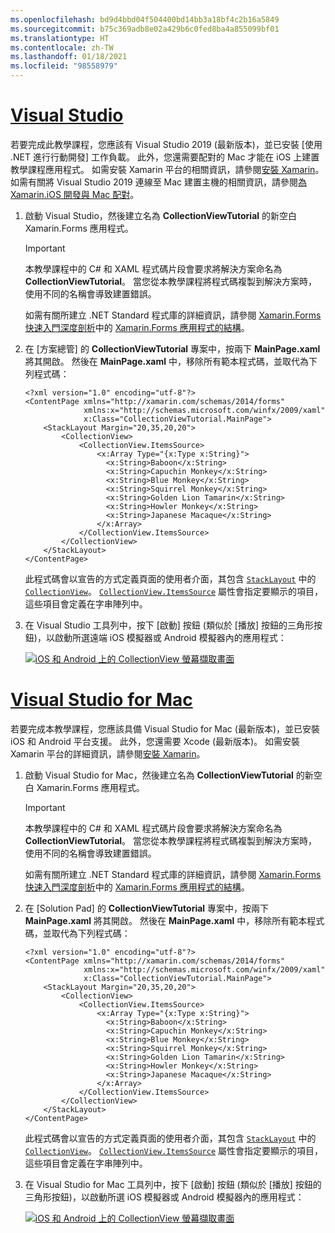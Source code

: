 ```yaml
---
ms.openlocfilehash: bd9d4bbd04f504400bd14bb3a18bf4c2b16a5849
ms.sourcegitcommit: b75c369adb8e02a429b6c0fed8ba4a855099bf01
ms.translationtype: HT
ms.contentlocale: zh-TW
ms.lasthandoff: 01/18/2021
ms.locfileid: "98558979"
---
```

# <a name="visual-studio"></a>[Visual Studio](#tab/vswin)

若要完成此教學課程，您應該有 Visual Studio 2019 (最新版本)，並已安裝 [使用 .NET 進行行動開發] 工作負載。 此外，您還需要配對的 Mac 才能在 iOS 上建置教學課程應用程式。 如需安裝 Xamarin 平台的相關資訊，請參閱[安裝 Xamarin](~/get-started/installation/index.md)。 如需有關將 Visual Studio 2019 連線至 Mac 建置主機的相關資訊，請參閱[為 Xamarin.iOS 開發與 Mac 配對](~/ios/get-started/installation/windows/connecting-to-mac/index.md)。

1. 啟動 Visual Studio，然後建立名為 **CollectionViewTutorial** 的新空白 Xamarin.Forms 應用程式。

    > [!IMPORTANT]
    > 本教學課程中的 C# 和 XAML 程式碼片段會要求將解決方案命名為 **CollectionViewTutorial**。 當您從本教學課程將程式碼複製到解決方案時，使用不同的名稱會導致建置錯誤。

    如需有關所建立 .NET Standard 程式庫的詳細資訊，請參閱 [Xamarin.Forms 快速入門深度剖析](~/get-started/first-app/index.md)中的 [Xamarin.Forms 應用程式的結構](~/get-started/first-app/index.md)。

1. 在 [方案總管] 的 **CollectionViewTutorial** 專案中，按兩下 **MainPage.xaml** 將其開啟。 然後在 **MainPage.xaml** 中，移除所有範本程式碼，並取代為下列程式碼：

    ```xaml
    <?xml version="1.0" encoding="utf-8"?>
    <ContentPage xmlns="http://xamarin.com/schemas/2014/forms"
                 xmlns:x="http://schemas.microsoft.com/winfx/2009/xaml"
                 x:Class="CollectionViewTutorial.MainPage">
        <StackLayout Margin="20,35,20,20">
            <CollectionView>
                <CollectionView.ItemsSource>
                    <x:Array Type="{x:Type x:String}">
                      <x:String>Baboon</x:String>
                      <x:String>Capuchin Monkey</x:String>
                      <x:String>Blue Monkey</x:String>
                      <x:String>Squirrel Monkey</x:String>
                      <x:String>Golden Lion Tamarin</x:String>
                      <x:String>Howler Monkey</x:String>
                      <x:String>Japanese Macaque</x:String>
                    </x:Array>
                </CollectionView.ItemsSource>
            </CollectionView>
        </StackLayout>
    </ContentPage>
    ```

    此程式碼會以宣告的方式定義頁面的使用者介面，其包含 [`StackLayout`](xref:Xamarin.Forms.StackLayout) 中的 [`CollectionView`](xref:Xamarin.Forms.CollectionView)。 [`CollectionView.ItemsSource`](xref:Xamarin.Forms.ItemsView`1.ItemsSource) 屬性會指定要顯示的項目，這些項目會定義在字串陣列中。

1. 在 Visual Studio 工具列中，按下 [啟動] 按鈕 (類似於 [播放] 按鈕的三角形按鈕)，以啟動所選遠端 iOS 模擬器或 Android 模擬器內的應用程式：

    [![iOS 和 Android 上的 CollectionView 螢幕擷取畫面](../images/create-collectionview.png "顯示資料的 CollectionView")](../images/create-collectionview-large.png#lightbox "顯示資料的 CollectionView")

# <a name="visual-studio-for-mac"></a>[Visual Studio for Mac](#tab/vsmac)

若要完成本教學課程，您應該具備 Visual Studio for Mac (最新版本)，並已安裝 iOS 和 Android 平台支援。 此外，您還需要 Xcode (最新版本)。 如需安裝 Xamarin 平台的詳細資訊，請參閱[安裝 Xamarin](~/get-started/installation/index.md)。

1. 啟動 Visual Studio for Mac，然後建立名為 **CollectionViewTutorial** 的新空白 Xamarin.Forms 應用程式。

    > [!IMPORTANT]
    > 本教學課程中的 C# 和 XAML 程式碼片段會要求將解決方案命名為 **CollectionViewTutorial**。 當您從本教學課程將程式碼複製到解決方案時，使用不同的名稱會導致建置錯誤。

    如需有關所建立 .NET Standard 程式庫的詳細資訊，請參閱 [Xamarin.Forms 快速入門深度剖析](~/get-started/first-app/index.md)中的 [Xamarin.Forms 應用程式的結構](~/get-started/first-app/index.md)。

1. 在 [Solution Pad] 的 **CollectionViewTutorial** 專案中，按兩下 **MainPage.xaml** 將其開啟。 然後在 **MainPage.xaml** 中，移除所有範本程式碼，並取代為下列程式碼：

    ```xaml
    <?xml version="1.0" encoding="utf-8"?>
    <ContentPage xmlns="http://xamarin.com/schemas/2014/forms"
                 xmlns:x="http://schemas.microsoft.com/winfx/2009/xaml"
                 x:Class="CollectionViewTutorial.MainPage">
        <StackLayout Margin="20,35,20,20">
            <CollectionView>
                <CollectionView.ItemsSource>
                    <x:Array Type="{x:Type x:String}">
                      <x:String>Baboon</x:String>
                      <x:String>Capuchin Monkey</x:String>
                      <x:String>Blue Monkey</x:String>
                      <x:String>Squirrel Monkey</x:String>
                      <x:String>Golden Lion Tamarin</x:String>
                      <x:String>Howler Monkey</x:String>
                      <x:String>Japanese Macaque</x:String>
                    </x:Array>
                </CollectionView.ItemsSource>
            </CollectionView>
        </StackLayout>
    </ContentPage>
    ```

    此程式碼會以宣告的方式定義頁面的使用者介面，其包含 [`StackLayout`](xref:Xamarin.Forms.StackLayout) 中的 [`CollectionView`](xref:Xamarin.Forms.CollectionView)。 [`CollectionView.ItemsSource`](xref:Xamarin.Forms.ItemsView`1.ItemsSource) 屬性會指定要顯示的項目，這些項目會定義在字串陣列中。

1. 在 Visual Studio for Mac 工具列中，按下 [啟動] 按鈕 (類似於 [播放] 按鈕的三角形按鈕)，以啟動所選 iOS 模擬器或 Android 模擬器內的應用程式：

    [![iOS 和 Android 上的 CollectionView 螢幕擷取畫面](../images/create-collectionview.png "顯示資料的 CollectionView")](../images/create-collectionview-large.png#lightbox "顯示資料的 CollectionView")
